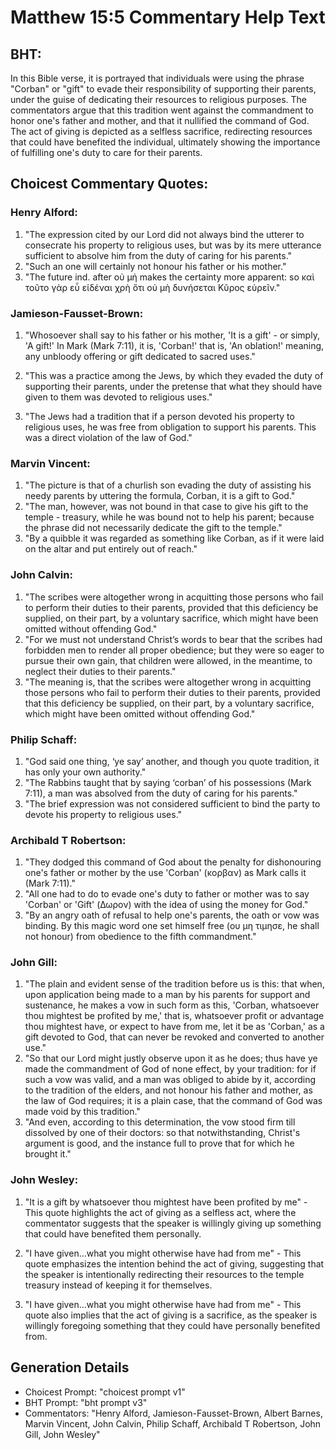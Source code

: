 # Matthew 15:5 Commentary Help Text

## BHT:
In this Bible verse, it is portrayed that individuals were using the phrase "Corban" or "gift" to evade their responsibility of supporting their parents, under the guise of dedicating their resources to religious purposes. The commentators argue that this tradition went against the commandment to honor one's father and mother, and that it nullified the command of God. The act of giving is depicted as a selfless sacrifice, redirecting resources that could have benefited the individual, ultimately showing the importance of fulfilling one's duty to care for their parents.

## Choicest Commentary Quotes:
### Henry Alford:
1. "The expression cited by our Lord did not always bind the utterer to consecrate his property to religious uses, but was by its mere utterance sufficient to absolve him from the duty of caring for his parents."
2. "Such an one will certainly not honour his father or his mother."
3. "The future ind. after οὐ μή makes the certainty more apparent: so καὶ τοῦτο γὰρ εὖ εἰδέναι χρὴ ὅτι οὐ μὴ δυνήσεται Κῦρος εὑρεῖν."

### Jamieson-Fausset-Brown:
1. "Whosoever shall say to his father or his mother, 'It is a gift' - or simply, 'A gift!' In Mark (Mark 7:11), it is, 'Corban!' that is, 'An oblation!' meaning, any unbloody offering or gift dedicated to sacred uses." 

2. "This was a practice among the Jews, by which they evaded the duty of supporting their parents, under the pretense that what they should have given to them was devoted to religious uses." 

3. "The Jews had a tradition that if a person devoted his property to religious uses, he was free from obligation to support his parents. This was a direct violation of the law of God."

### Marvin Vincent:
1. "The picture is that of a churlish son evading the duty of assisting his needy parents by uttering the formula, Corban, it is a gift to God."
2. "The man, however, was not bound in that case to give his gift to the temple - treasury, while he was bound not to help his parent; because the phrase did not necessarily dedicate the gift to the temple."
3. "By a quibble it was regarded as something like Corban, as if it were laid on the altar and put entirely out of reach."

### John Calvin:
1. "The scribes were altogether wrong in acquitting those persons who fail to perform their duties to their parents, provided that this deficiency be supplied, on their part, by a voluntary sacrifice, which might have been omitted without offending God."
2. "For we must not understand Christ’s words to bear that the scribes had forbidden men to render all proper obedience; but they were so eager to pursue their own gain, that children were allowed, in the meantime, to neglect their duties to their parents."
3. "The meaning is, that the scribes were altogether wrong in acquitting those persons who fail to perform their duties to their parents, provided that this deficiency be supplied, on their part, by a voluntary sacrifice, which might have been omitted without offending God."

### Philip Schaff:
1. "God said one thing, ‘ye say’ another, and though you quote tradition, it has only your own authority."
2. "The Rabbins taught that by saying ‘corban’ of his possessions (Mark 7:11), a man was absolved from the duty of caring for his parents."
3. "The brief expression was not considered sufficient to bind the party to devote his property to religious uses."

### Archibald T Robertson:
1. "They dodged this command of God about the penalty for dishonouring one's father or mother by the use 'Corban' (κορβαν) as Mark calls it (Mark 7:11)."
2. "All one had to do to evade one's duty to father or mother was to say 'Corban' or 'Gift' (Δωρον) with the idea of using the money for God."
3. "By an angry oath of refusal to help one's parents, the oath or vow was binding. By this magic word one set himself free (ου μη τιμησε, he shall not honour) from obedience to the fifth commandment."

### John Gill:
1. "The plain and evident sense of the tradition before us is this: that when, upon application being made to a man by his parents for support and sustenance, he makes a vow in such form as this, 'Corban, whatsoever thou mightest be profited by me,' that is, whatsoever profit or advantage thou mightest have, or expect to have from me, let it be as 'Corban,' as a gift devoted to God, that can never be revoked and converted to another use."
2. "So that our Lord might justly observe upon it as he does; thus have ye made the commandment of God of none effect, by your tradition: for if such a vow was valid, and a man was obliged to abide by it, according to the tradition of the elders, and not honour his father and mother, as the law of God requires; it is a plain case, that the command of God was made void by this tradition."
3. "And even, according to this determination, the vow stood firm till dissolved by one of their doctors: so that notwithstanding, Christ's argument is good, and the instance full to prove that for which he brought it."

### John Wesley:
1. "It is a gift by whatsoever thou mightest have been profited by me" - This quote highlights the act of giving as a selfless act, where the commentator suggests that the speaker is willingly giving up something that could have benefited them personally.

2. "I have given...what you might otherwise have had from me" - This quote emphasizes the intention behind the act of giving, suggesting that the speaker is intentionally redirecting their resources to the temple treasury instead of keeping it for themselves.

3. "I have given...what you might otherwise have had from me" - This quote also implies that the act of giving is a sacrifice, as the speaker is willingly foregoing something that they could have personally benefited from.


## Generation Details
- Choicest Prompt: "choicest prompt v1"
- BHT Prompt: "bht prompt v3"
- Commentators: "Henry Alford, Jamieson-Fausset-Brown, Albert Barnes, Marvin Vincent, John Calvin, Philip Schaff, Archibald T Robertson, John Gill, John Wesley"
